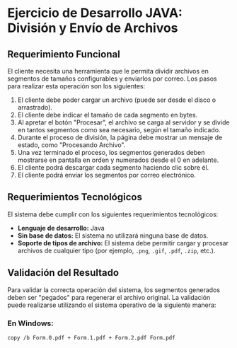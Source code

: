 # Ejercicio de Desarrollo JAVA: División y Envío de Archivos

## Requerimiento Funcional

El cliente necesita una herramienta que le permita dividir archivos en segmentos de tamaños configurables y enviarlos por correo. Los pasos para realizar esta operación son los siguientes:

1. El cliente debe poder cargar un archivo (puede ser desde el disco o arrastrado).
2. El cliente debe indicar el tamaño de cada segmento en bytes.
3. Al apretar el botón "Procesar", el archivo se carga al servidor y se divide en tantos segmentos como sea necesario, según el tamaño indicado.
4. Durante el proceso de división, la página debe mostrar un mensaje de estado, como "Procesando Archivo".
5. Una vez terminado el proceso, los segmentos generados deben mostrarse en pantalla en orden y numerados desde el 0 en adelante.
6. El cliente podrá descargar cada segmento haciendo clic sobre él.
7. El cliente podrá enviar los segmentos por correo electrónico.

## Requerimientos Tecnológicos

El sistema debe cumplir con los siguientes requerimientos tecnológicos:

- **Lenguaje de desarrollo:** Java
- **Sin base de datos:** El sistema no utilizará ninguna base de datos.
- **Soporte de tipos de archivo:** El sistema debe permitir cargar y procesar archivos de cualquier tipo (por ejemplo, `.png`, `.gif`, `.pdf`, `.zip`, etc.).

## Validación del Resultado

Para validar la correcta operación del sistema, los segmentos generados deben ser "pegados" para regenerar el archivo original. La validación puede realizarse utilizando el sistema operativo de la siguiente manera:

### En Windows:
```bash
copy /b Form.0.pdf + Form.1.pdf + Form.2.pdf Form.pdf
